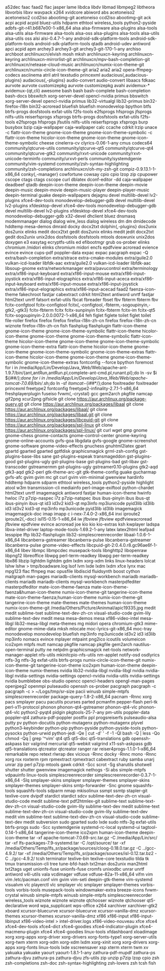 
a52dec faac faad2 flac jasper lame libdca libdv libmad libmpeg2 libtheora libvorbis libxv wavpack x264 xvidcore
abiword
abs
acetoneiso2
acetoneiso2 ccd2iso abootimg-git
acetoneiso ccd2iso abootimg-git
ack
acpi acpid 
acpid bluez-utils hdparm ethtool wireless_tools python2-pyside
adbfs-git-r41.b687e00-1-x86_64
alsa
alsa-firmware alsa-plugins alsa-tools alsa-utils 
alsa-firmware alsa-tools alsa-oss
alsa-plugins
alsa-tools
alsa-utils
alsa-utils oss
alsi
alsi-0.4.7-1-any
android-sdk-platform-tools
android-sdk-platform-tools 
android-sdk-platform-tools qtadb
android-udev
antiword
apci acpid 
apm
archey3
archey3-git
archey3-git-170-1-any
archiso archboot
archlinuxcn/elvish mosh mksh
archlinuxcn-keyring
archlinuxcn-keyring archlinuxcn-mirrorlist-git
archlinuxcn/mpv-bash-completion-git
archlinuxcn/netease-cloud-music
archlinuxcn/numix-icon-theme-git archlinuxcn/numix-circle-icon-theme-git
aria2
aria2 
aria2 opera-ffmpeg-codecs
asciinema
atril
atril  texstudio princexml
audacious{,audacious-plugins}
audacious{,-plugins}
audio-convert 
audio-convert libaacs fdkaac 
aurvote
aurvote customizepkg
aurvote customizepkg 
avahi
avidemux-*
avidemux-{qt,cli}
awesome
 bash
bash
bash-complete
bash-completion bash-docs 
bbswitch xorg-server-devel opencl-nvidia primus 
bbswitch xorg-server-devel opencl-nvidia primus lib32-virtualgl lib32-primus 
bin32-firefox-i18n bin32-acroread 
bluefish
bluefish monodevelop
bpython
btfs
btrfs-progs dosfstools exfat-utils f2fs-tools e2fsprogs hfsprogs jfsprogs nilfs-utils reiserfsprogs xfsprogs 
btrfs-progs dosfstools exfat-utils f2fs-tools e2fsprogs hfsprogs jfsutils nilfs-utils reiserfsprogs xfsprogs 
burp
busybox
bzip
caja-wallpaper
caja-wallpaper 
calc
ccache
cdrkit lrzip unace
-c flattr-icon-theme gnome-icon-theme gnome-icon-theme-symbolic
-c flattr-icon-theme hicolor-icon-theme gnome-icon-theme gnome-icon-theme-symbolic
cheese
cinelerra-cv
clyrics-0.06-1-any
cmus
codecs64
community/qtcurve-utils community/qtcurve-qt5 community/qtcurve-qt4 community/qtcurve-gtk2
community/rxvt-unicode community/rxvt-unicode-terminfo community/urxvt-perls
community/systemdgenie community/vim-systemd
community/zsh-syntax-highlighting community/zsh-completions archlinuxcn/oh-my-zsh-git
compiz-0.9.13.1-1-x86_64
conky{,-manager}
cowfortune
cowsay
cpio
cpio lzop zip 
cpupower
cscope ctags
ctags cscope 
curl
dblatex
dconf-editor
-dd  caja-wallpaper 
deadbeef qtadb
deepin-icon-theme
deepin-icon-theme 
deepin-movie
deepin-music deepin-movie
deepin-music-player
deepin-player-music
deepin-terminal guake
deepin-wallpapers
dejagnu
devel multilib-devel lv2-plugins  xfce4-dev-tools monodevelop-debugger-gdb 
devel multilib-devel lv2-plugins  xfdesktop-devel xfce4-dev-tools monodevelop-debugger-gdb 
devel multilib-devel lv2-plugins  xfdesktop-devel xfce4-dev-tools monodevelop-debugger-gdb x32-devel
dhclient bluez dnsmasq modemmanager
dialog
dialog wire_less
dialog wireless
 dm
dm
dmidecode hddtemp mesa-demos 
dmraid
docky
docx2txt
dolphin{,-plugins}
dos2unix
dos2unix elinks medit docx2txt gedit 
dos2unix elinks medit jedit docx2txt gedit 
dos2unix unix2dos
dosfstools
dosfstools mtools 
doswunix unix2dos
doxygen
e3
easytag
ecryptfs-utils
ed
efibootmgr grub os-prober
elinks chromium  /midori
elinks chromium midori
encfs
epdfview acroread 
evience
evince
evince  cups-pdf  poppler-data 
expac
expac pacgraph
expac -Q 
extra/bash-completion extra/strace
extra-cmake-modules
extra/guile2.0 vulkan-icd-loader libfdk-aac 
extra/guile2.0 vulkan-icd-loader libfdk-aac libsoup-gnome
extra/networkmanager
extra/pavucontrol
extra/terminology
extra/xf86-input-keyboard extra/xf86-input-mouse extra/xf86-input-joystick extra/xf86-input-elographics extra/xf86-input-aceca
extra/xf86-input-keyboard extra/xf86-input-mouse extra/xf86-input-joystick extra/xf86-input-elographics extra/xf86-input-acecad
faad2
faenza-icon-theme
fakechroot
fastjar cabextract cdrkit html2text antiword unrtf 
fastjar html2text unrtf
fatsort exfat-utils
fbcat
fbreader fbset fbv fbterm
fbterm
fbv
fcitx-confgtool
fcitx-configtool
fcitx{,-configtool,-fbterm,-sogoupinyin,-gtk2,-gtk3}
fcitx-fbterm
fcitx fcitx-sunpinyin fcitx-fbterm fcitx-im
fcitx-qt5
fcitx-sogoupinyin-2.0.0.0072-1-x86_64
feh
figlet
figlete toilet
figlet toilet
file-roller
firefox
firefox 
firefox  firefox-i18n-zh-cn
firefox  firefox-i18n-zh-cn wiznote
firefox-i18n-zh-cn
fish
flashplug
flashplugin
flattr-icon-theme gnome-icon-theme gnome-icon-theme-symbolic
flattr-icon-theme hicolor-icon-theme gnome-icon-theme gnome-icon-theme-symbolic
flattr-icon-theme hicolor-icon-theme gnome-icon-theme gnome-icon-theme-symbolic gnome-icon-theme-extra
flattr-icon-theme hicolor-icon-theme gnome-icon-theme gnome-icon-theme-symbolic gnome-icon-theme-extras
flattr-icon-theme hicolor-icon-theme gnome-icon-theme gnome-icon-theme-symbolic gnome-icon-theme-extras 
fontconfig
--force bpython
foremost
for i in /media/App/Lin/Develop/Java_Web/Web/apache-ant-1.9.7/bin/{ant,antRun,antRun.pl,complete-ant-cmd.pl,runant.pl};do ln -sv $i ${i##*/};done
for i in /media/App/Lin/Develop/Java_Web/Web/apache-tomcat-7.0.69/bin/*.sh;do ln -sf $i tomcat-${i##*/};done
foxitreader 
foxitreader princexml
freetype2 fontconfig
freetype2-infinality-2.7.1-1-x86_64
freshplayerplugin
fuseiso
fvwm{,-crystal}
gcc
gem2arch pkgfile namcap
gif2png xcur2png 
gifsicle
git clone https://aur.archlinux.org/package-query.git
git clone https://aur.archlinux.org/packages/libaal
git clone https://aur.archlinux.org/packages/libaal/
git clone https://aur.archlinux.org/packages/libaal.git
git clone https://aur.archlinux.org/packages/libcpuid-git
git clone https://aur.archlinux.org/packages/spl-linux
git clone https://aur.archlinux.org/packages/spl-linux/
git curl wget
gmp
gnome
gnome-chess
gnome-contacts
gnome-control-center
gnome-keyring
gnome-online-accounts gvfs-goa libgdata gvfs-google
gnome-screenshot 
gnome-software
gnome-video-effects
gnuchess
gnuhtml2latex
gpart 
gpartd
 gparted
gparted
gptfdisk
graphicsmagick
grml-zsh-config
gst-plugins-base-libs sane
gst-plugins-espeak transmageddon gst-plugins-good  gst-plugins-ugly gst-plugins-base  gst-plugins-bad gst-libav  gst-transcoder  gstreamermm 
gst-plugins-ugly 
gstreamer0.10-plugins
gtk2-aqd gtk3-aqd
gtk2-perl
gtk-theme-arc-git gtk-theme-config 
guake
gucharmap
gvfs-afc
gvim
gvim mc git curl
gvim vim-minimal
gwenview
hardinfo
hddtemp
hdparm sdparm ethtool wireless_tools python2-pyside
highlight atool w3m transmission-cli mediainfo perl-image-exiftool python-chardet
html2text unrtf imagemagick antiword fastjar 
human-icon-theme 
hwinfo
hwloc
i7z p7zip-naspec
i7z p7zip-natspec
ibus ibus-pinyin
ibus ibus-qt
ibus-pinyin
ibus-qt
id3 id3v2 kid3-qt mp3info mp3iunicode pyid3lib id3lib
id3 id3v2 kid3-qt mp3info mp3unicode pyid3lib id3lib
imagemagick
imagemagick-doc
imap
imapp c
i-nex-7.4.0-2-x86_64
inxi
iproute2
iproute2{,-doc}
isl15-0.15-1-x86_64
iw
jfbview
jfbview  epdfviewacroread 
jfbview  epdfview evince acroread 
joe
kio 
kio kio-extras
ksh 
kwplayer
ladspa libva-intel-driver 
laptop-mode-tools-1.69.2-1-any
latex
latex2html
leafpad
lesspipe
lftp 
lib32-flashplugin
lib32-simplescreenrecorder
libaal-1.0.6-1-x86_64
libcanberra-gstreamer libcanberra-pulse 
libcanberra-gstreamer libcanberra-pulse gnome-video-effects
libcpuid-git-2\:0.4.0.r8.gc96ae6f-1-x86_64
libev
libmpc
libmpcdec musepack-tools 
libnghttp2
libopenraw
libpng12
libreoffice
libwpg perl-term-readkey
libwpg per-term-readkey
libx86
libzip
lightdm
lightdm gdm lxdm xorg-xdm
links
linux-headers
lolcat
lshw
lshw > tmp/boadware.log
lsof
lvm
 lxde
lxdm
lxdm xfce
lynx
mac mpg123 flac ffmpeg
mac opusfile libdiscid fluidsynth boost cython 
mailgraph
man-pages
mariadb-clients  mysql-workbench
mariadb mariadb-clients 
mariadb mariadb-clients mysql-workbench
masterpdfediter
masterpdfeditor
mate-icon-theme-faenza
mate-icon-theme-faenza&human-icon-theme numix-icon-theme-git tangerine-icon-theme
mate-icon-theme-faenza;human-icon-theme numix-icon-theme-git tangerine-icon-theme
mate-themes
mate-themes human-icon-theme numix-icon-theme-git
/media/Others/Picture/Aninmal/apic19335.jpg
medit
medit sublime-txet sublime-text-dev-zh-cn visual-studio-code  gvim-lily  sublime-text-dev medit 
mesa
mesa-demos
mesa xf86-video-intel mesa-libgl lib32-mesa-libgl
meta-themes
mg
midori opera  chromium-gtk3 
mime-editor gnome-mime-data 
mksh
mlocate
 moc-lyrics-git-x86_64
moc-tray
monodevelop
monodevelop bluefish 
mp3info mp3unicode id3v2 id3 id3lib 
mp3info nomacs evince
mplayer
mtpaint png2ico icoutils  volumeicon ico2xpm 
mtpfs
mutt
namcap pkgfile 
namcap pkgfile gem2arch
nautilus-open-terminal putty
ne
netpdm graphicsmagick
net-tools
network-manager-applet
nfs-utils mkinitcpio-nfs-utils 
nm-applet
notify-osd osdlyrics
ntfs-3g
ntfs-3g exfat-utils btrfs-progs
numix-circle-icon-theme-git numix-icon-theme-git tangerine-icon-theme ico2xpm human-icon-theme deepin-icon-theme
numix-themes
nvidia lib32-nvidia-libgl
nvidia-libgl
nvidia nvidia-libgl
nvidia-settings
nvidia-settings opencl-nvidia
nvidia-utils  nvidia-settings  nvidia bumblebee 
obs-studio
opencc
opencl-headers
opengl-man-pages 
openjpeg2 
openmpi pulseaudio
openssh
os-prober
pacgraph
pacgraph -c
pacgraph -c > ~/Logs/tmp/sr-size
pacii winusb simple-mtpfs simplescreenrecorder
package-query-1.8-2-x86_64
pacnam -Rnnc xorg
pacs smplayer
pacu
pacutils pcurses
parted
pcmanfm
pepper-flash
perl-tk perl-x11-protocol 
phonon
phonon-qt4-gstreamer phonon-qt4-vlc
phonon-qt4-vlc python2-pyqt4
pidgin
pkgtools-25-7-any
pm-utils 
poppler-data
poppler-qt4 zathura-pdf-poppler
postfix
ppl
progsreiserfs
pulseaudio-alsa
putty
pv
python-docutils
python-mutagenx
python-mutagenx plyvel python3-keybinder
python-pip
python-pyside
python-pyside-tools
python-pysocks python-urwid python-jedi 
-Qe | cut -d' ' -f -1
-Ql bash
-Q | less
-Qo chmod
-Qq | grep '^vim'
qt4
qt5
qt5-doc qt5-translations gdb openssh-askpass bzr valgrind mercurial 
qt5-webkit  valgrind x11-ssh-askpass gdb qt5-translations 
qtcreator
qtcreator 
ranger
rar 
reiser4progs-1.1.0-1-x86_64
remarkable
repo
retext
rlwrap dex vicious
-Rnnc docky
-Rnnc mono
-Rnnc xorg
rox
roxterm
rpm
rpmextract
rpmextract cabextract 
ruby
samba unarj unrar zip perl p7zip mtools gawk cdrkit 
-Scc
scrot
-Sg
sharutils
shotwell
shutter
shutter gwenview imagemagick nethogs
-Si abs
simple-mtpfs vdpauinfo linux-tools
simplescreenrecorder 
simplescreenrecorder-0.3.7-1-x86_64
-Slq 
smplayer-skins
smplayer smplayer-themes smplayer-skins
smplayer-themes smplayer-skins 
smtp-forwarder
-Snc gnome
squashfs-tools
squashfs-tools sdparm nmap mkisolinux
ssmpt
ssmtp
stapler-git texlive-core dvipdf 
stardict
stardict sdcv
sublime-text-dev-zh-cn visual-studio-code  medit 
sublime-text pdf2htmlex-git
sublime-text sublime-text-dev-zh-cn visual-studio-code  gvim-lily  sublime-text-dev medit 
sublime-text sublime-text-dev-zh-cn visual-studio-code  gvim-lily  sublime-text-dev medit  vim
sublime-text sublime-text-dev-zh-cn visual-studio-code   sublime-text-dev medit 
subversion
 sudo gparted
 sudo lxde
 sudo ntfs-3g exfat-utils btrfs-progs
 sudo  -Scc
systemdgenie
systemd-rc-local
systemd-ui
tagtool-0.14-1-x86_64
tangerine-icon-theme ico2xpm human-icon-theme deepin-icon-theme
tar -xf apache-tomcat-7.0.69-src.tar.gz -C /media/App/Lin/src/
tar -xf lfs-packages-7.9-systemd.tar -C /opt/source/
tar -xf /media/Others/Temp/lfs_sr/package/sources/cloog-0.18.0.tar.gz -C ../gcc-4.9.2/
tar -xf /media/Others/Temp/lfs_sr/package/sources/isl-0.12.tar.bz2 -C ../gcc-4.9.2/
tcsh
terminator
texlive-bin
texlive-core
texstudio
tilda
tk
tmux 
transmission-cli
tree
tune-bfd-hash
txt2man  dos2unix  man2html 
txt2tags
uget
unionfs-fuse
unionfs-fuse cromfs
unixodbc
unrar 
unrtf antiword
v4l-utils
vala
vcdimager
vdfuse 
vdfuse-82a-11-x86_64
vifm
vim
vim /etc/pacman.conf 
vim gvim
vim-seti deepin-gtk-theme 
vim-systemd
 visualvm
vlc playerctl 
vlc smplayer
vlc smplayer smplayer-themes 
vorbis-tools
vorbis-tools musepack-tools
windowmaker-extra breeze-icons fvwm-crystal
winusb simple-mtpfs 
winusb simple-mtpfs simplescreenrecorder
wireless_tools
wiznote
wiznote 
wiznote qtchooser
wiznote qtchooser qt5-declarative
word
wpa_supplicant
wps-office
x264
xarchiver
xarchiver-gtk2
xboard
xcursor-bluecurve
xcursor-bluecurve xcursor-vanilla-dmz
xcursor-themes
xcursor-themes 
xcursor-vanilla-dmz
xf86
xf86-input
xf86-input-libinput
xf86-video-intel > intel-driver.logs
xf86-video-nouveau
xfce
xfce4
xfce4-dev-tools
xfce4-dict
xfce4-goodies
xfce4-indicator-plugin
xfce4-macmenu-plugin
xfce4 xfce4-goodies linux-tools
xfdashboard
xloadimage
xorg
xorg-apps
xorg-driver
xorg-drivers
xorg-fonts-type1
xorg-server-utils
xorg-twm xterm
xorg-xdm
xorg-xdm lxdm
xorg-xinit
xorg xorg-drivers xorg-apps xorg-fonts linux-tools lxde
xscreensaver
xsp
xterm
xterm twm
xv
yakuaka
yakuake
yaourt
yaourt-1.8.1-1-any
zathura-pdf-mupdf zathura-ps zathura-djvu
zathura-ps zathura-djvu
zfs-utils 
zip unzip p7zip lzop cpio 
zsh
zsh-completions zsh-doc zsh-syntax-highlighting
zsh-lovers 
zsh tcsh fish
